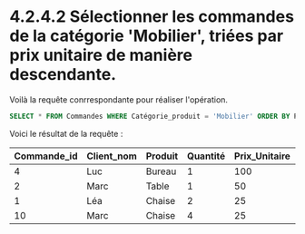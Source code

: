 # 4.2.4.2 Sélectionner les commandes de la catégorie 'Mobilier', triées par prix unitaire de manière descendante.

Voilà la requête conrrespondante pour réaliser l'opération.

```sql
SELECT * FROM Commandes WHERE Catégorie_produit = 'Mobilier' ORDER BY Prix_Unitaire DESC;
```

Voici le résultat de la requête :

| Commande_id | Client_nom | Produit | Quantité | Prix_Unitaire | Date_commande | Ville_livraison | Catégorie_produit |
| ----------- | ---------- | ------- | -------- | ------------- | ------------- | --------------- | ----------------- |
| 4           | Luc        | Bureau  | 1        | 100           | 2023-03-22    | Nantes          | Mobilier          |
| 2           | Marc       | Table   | 1        | 50            | 2023-05-15    | Lyon            | Mobilier          |
| 1           | Léa        | Chaise  | 2        | 25            | 2023-04-12    | Paris           | Mobilier          |
| 10          | Marc       | Chaise  | 4        | 25            | 2023-11-12    | Lyon            | Mobilier          |